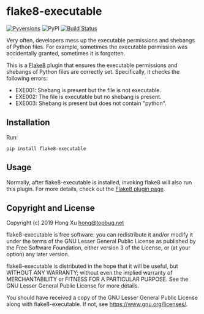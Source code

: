 # flake8-executable

[![Pyversions](https://img.shields.io/pypi/pyversions/flake8-executable.svg?style=flat-square)](https://pypi.python.org/pypi/flake8-executable)
![PyPI](https://img.shields.io/pypi/v/flake8-executable.svg)
[![Build Status](https://travis-ci.org/xuhdev/flake8-executable.svg?branch=master)](https://travis-ci.org/xuhdev/flake8-executable)

Very often, developers mess up the executable permissions and shebangs of Python files. For example,
sometimes the executable permission was accidentally granted, sometimes it is forgotten.

This is a [Flake8][] plugin that ensures the executable permissions and shebangs of Python files are
correctly set. Specifically, it checks the following errors:

- EXE001: Shebang is present but the file is not executable.
- EXE002: The file is executable but no shebang is present.
- EXE003: Shebang is present but does not contain "python".

## Installation

Run:

    pip install flake8-executable

## Usage

Normally, after flake8-executable is installed, invoking flake8 will also run this plugin. For more
details, check out the [Flake8 plugin page][].

## Copyright and License

Copyright (c) 2019 Hong Xu <hong@topbug.net>

flake8-executable is free software: you can redistribute it and/or modify it under the terms of the
GNU Lesser General Public License as published by the Free Software Foundation, either version 3 of
the License, or (at your option) any later version.

flake8-executable is distributed in the hope that it will be useful, but WITHOUT ANY WARRANTY;
without even the implied warranty of MERCHANTABILITY or FITNESS FOR A PARTICULAR PURPOSE. See the
GNU Lesser General Public License for more details.

You should have received a copy of the GNU Lesser General Public License along with
flake8-executable. If not, see <https://www.gnu.org/licenses/>.



[Flake8]: https://flake8.pycqa.org/
[Flake8 plugin page]: https://flake8.pycqa.org/en/latest/user/using-plugins.html
